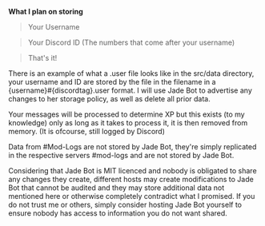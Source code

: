 **What I plan on storing**

>Your Username

>Your Discord ID (The numbers that come after your username)

>That's it!

There is an example of what a .user file looks like in the src/data directory, your username and ID are stored by the file in the filename in a {username}#{discordtag}.user format. I will use Jade Bot to advertise any changes to her storage policy, as well as delete all prior data.


Your messages will be processed to determine XP but this exists (to my knowledge) only as long as it takes to process it, it is then removed from memory. (It is ofcourse, still logged by Discord)


Data from #Mod-Logs are not stored by Jade Bot, they're simply replicated in the respective servers #mod-logs and are not stored by Jade Bot.


Considering that Jade Bot is MIT licenced and nobody is obligated to share any changes they create, different hosts may create modifications to Jade Bot that cannot be audited and they may store additional data not mentioned here or otherwise completely contradict what I promised. If you do not trust me or others, simply consider hosting Jade Bot yourself to ensure nobody has access to information you do not want shared.
